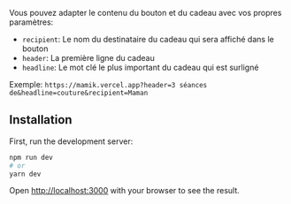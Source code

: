 Vous pouvez adapter le contenu du bouton et du cadeau avec vos propres paramètres:

- `recipient`: Le nom du destinataire du cadeau qui sera affiché dans le bouton
- `header`: La première ligne du cadeau
- `headline`: Le mot clé le plus important du cadeau qui est surligné

Exemple: `https://mamik.vercel.app?header=3 séances de&headline=couture&recipient=Maman`


## Installation

First, run the development server:

```bash
npm run dev
# or
yarn dev
```

Open [http://localhost:3000](http://localhost:3000) with your browser to see the result.
